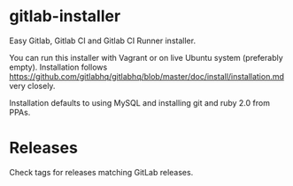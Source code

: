 gitlab-installer
================

Easy Gitlab, Gitlab CI and Gitlab CI Runner installer. 

You can run this installer with Vagrant or on live Ubuntu system (preferably empty).
Installation follows https://github.com/gitlabhq/gitlabhq/blob/master/doc/install/installation.md very closely.

Installation defaults to using MySQL and installing git and ruby 2.0 from PPAs.

Releases
========

Check tags for releases matching GitLab releases.
